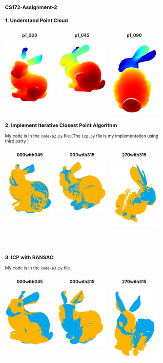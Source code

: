 ### CS172-Assignment-2

### 1. Understand Point Cloud
<div style="display: flex; flex-direction: row; justify-content: center; gap: 10px;">
  <div style="text-align: center;">
    <p><strong>p1_000</strong></p>
    <img src="imgs/p1_000.png" alt="p1_img" title="p1_000" width="200" />
  </div>
  <div style="text-align: center;">
    <p><strong>p1_045</strong></p>
    <img src="imgs/p1_045.png" alt="p1_img" title="p1_045" width="200" />
  </div>
  <div style="text-align: center;">
    <p><strong>p1_090</strong></p>
    <img src="imgs/p1_090.png" alt="p1_img" title="p1_090" width="200" />
  </div>
</div>

### 2. Implement Iterative Closest Point Algorithm
My code is in the `code/p2.py` file.(The `icp.py` file is my implementation using third party )
<div style="display: flex; flex-direction: row; justify-content: center; gap: 10px;">
  <div style="text-align: center;">
    <p><strong>000with045</strong></p>
    <img src="imgs/p2_000_045.png" alt="p1_img" title="p1_000" width="200" />
  </div>
  <div style="text-align: center;">
    <p><strong>000with315</strong></p>
    <img src="imgs/p2_000_315.png" alt="p1_img" title="p1_045" width="200" />
  </div>
  <div style="text-align: center;">
    <p><strong>270with315</strong></p>
    <img src="imgs/p2_270_315.png" alt="p1_img" title="p1_090" width="200" />
  </div>
</div>


</br>
</br>
</br>
</br>

### 3. ICP with RANSAC
My code is in the `code/p3.py` file.
<div style="display: flex; flex-direction: row; justify-content: center; gap: 10px;">
  <div style="text-align: center;">
    <p><strong>000with045</strong></p>
    <img src="imgs/p3_000_045.png" alt="p1_img" title="p1_000" width="200" />
  </div>
  <div style="text-align: center;">
    <p><strong>000with315</strong></p>
    <img src="imgs/p3_000_315.png" alt="p1_img" title="p1_045" width="200" />
  </div>
  <div style="text-align: center;">
    <p><strong>270with315</strong></p>
    <img src="imgs/p3_270_315.png" alt="p1_img" title="p1_090" width="200" />
  </div>
</div>
